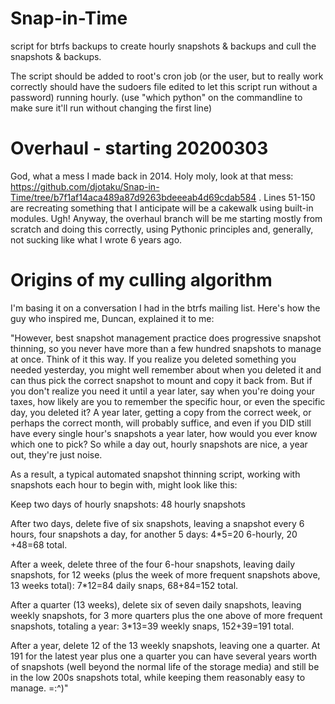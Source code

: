 Snap-in-Time
============

script for btrfs backups to create hourly snapshots & backups and cull the snapshots & backups.

The script should be added to root's cron job (or the user, but to really work correctly should have the sudoers file edited to let this script run without a password) running hourly.
(use "which python" on the commandline to make sure it'll run without changing the first line)

# Overhaul - starting 20200303

God, what a mess I made back in 2014. Holy moly, look at that mess: https://github.com/djotaku/Snap-in-Time/tree/b7f1af14aca489a87d9263bdeeeab4d69cdab584 . Lines 51-150 are recreating something that I anticipate will be a cakewalk using built-in modules. Ugh! Anyway, the overhaul branch will be me starting mostly from scratch and doing this correctly, using Pythonic principles and, generally, not sucking like what I wrote 6 years ago.

# Origins of my culling algorithm

I'm basing it on a conversation I had in the btrfs mailing list. Here's how the guy who inspired me, Duncan, explained it to me:

"However, best snapshot management practice does progressive snapshot 
thinning, so you never have more than a few hundred snapshots to manage 
at once.  Think of it this way.  If you realize you deleted something you 
needed yesterday, you might well remember about when you deleted it and 
can thus pick the correct snapshot to mount and copy it back from.  But 
if you don't realize you need it until a year later, say when you're 
doing your taxes, how likely are you to remember the specific hour, or 
even the specific day, you deleted it?  A year later, getting a copy from 
the correct week, or perhaps the correct month, will probably suffice, 
and even if you DID still have every single hour's snapshots a year 
later, how would you ever know which one to pick?  So while a day out, 
hourly snapshots are nice, a year out, they're just noise.

As a result, a typical automated snapshot thinning script, working with 
snapshots each hour to begin with, might look like this:

Keep two days of hourly snapshots: 48 hourly snapshots

After two days, delete five of six snapshots, leaving a snapshot every 6 
hours, four snapshots a day, for another 5 days: 4*5=20 6-hourly, 20
+48=68 total.

After a week, delete three of the four 6-hour snapshots, leaving daily 
snapshots, for 12 weeks (plus the week of more frequent snapshots above, 
13 weeks total): 7*12=84 daily snaps, 68+84=152 total.

After a quarter (13 weeks), delete six of seven daily snapshots, leaving 
weekly snapshots, for 3 more quarters plus the one above of more frequent 
snapshots, totaling a year: 3*13=39 weekly snaps, 152+39=191 total.

After a year, delete 12 of the 13 weekly snapshots, leaving one a 
quarter.  At 191 for the latest year plus one a quarter you can have 
several years worth of snapshots (well beyond the normal life of the 
storage media) and still be in the low 200s snapshots total, while 
keeping them reasonably easy to manage. =:^)"

